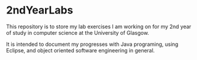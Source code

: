 # 2ndYearLabs
This repository is to store my lab exercises I am working on 
for my 2nd year of study in computer science at the University
of Glasgow.

It is intended to document my progresses with Java programing,
using Eclipse, and object oriented software engineering in
general.
